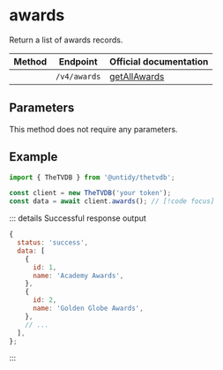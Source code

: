 # awards

Return a list of awards records.

| Method                          | Endpoint     | Official documentation                                                 |
| ------------------------------- | ------------ | ---------------------------------------------------------------------- |
| <Badge type="tip" text="GET" /> | `/v4/awards` | [getAllAwards](https://thetvdb.github.io/v4-api/#/Awards/getAllAwards) |

## Parameters

This method does not require any parameters.

## Example

```js
import { TheTVDB } from '@untidy/thetvdb';

const client = new TheTVDB('your token');
const data = await client.awards(); // [!code focus]
```

::: details Successful response output

```js
{
  status: 'success',
  data: [
    {
      id: 1,
      name: 'Academy Awards',
    },
    {
      id: 2,
      name: 'Golden Globe Awards',
    },
    // ...
  ],
};
```

:::
